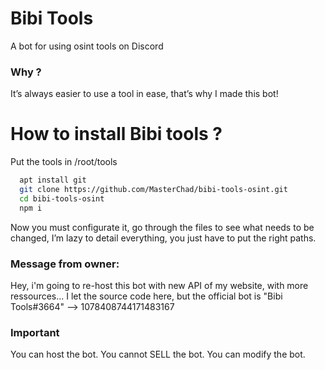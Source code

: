 
# Bibi Tools

A bot for using osint tools on Discord


### Why ?
It’s always easier to use a tool in ease, that’s why I made this bot!



# How to install Bibi tools ?

Put the tools in /root/tools

```bash
  apt install git
  git clone https://github.com/MasterChad/bibi-tools-osint.git
  cd bibi-tools-osint
  npm i
```


Now you must configurate it, go through the files to see what needs to be changed, I’m lazy to detail everything, you just have to put the right paths.
    
### Message from owner:
Hey, i'm going to re-host this bot with new API of my website, with more ressources... I let the source code here, but the official bot is "Bibi Tools#3664" --> 1078408744171483167
    
### Important
You can host the bot.
You cannot SELL the bot.
You can modify the bot.
